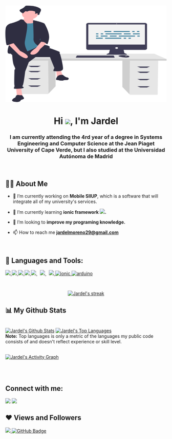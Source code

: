 <a href="#"><img width="100%" height="300" src="img/feeling_proud.svg"/></a>

<h1 align="center">Hi <img src="https://raw.githubusercontent.com/MartinHeinz/MartinHeinz/master/wave.gif" width="30px">, I'm Jardel</h1>
<h3 align="center">I am currently attending the 4rd year of a degree in
Systems Engineering and Computer Science at the Jean Piaget University of Cape
Verde, but I also studied at the Universidad Autónoma de Madrid </h3>
<br/>

## 🙋‍♂️ About Me

- 🔭 I’m currently working on **Mobile SIIUP**, which is a software that will integrate all of my university's services. 

- 🌱 I’m currently learning __ionic framework <img src="https://img.icons8.com/ios-filled/15/4a90e2/ionic.png"/>.__

- 👯 I’m looking to **improve my programing knowledge.**

- 📫 How to reach me **jardelmoreno29@gmail.com**

<br/>

## 🚀 Languages and Tools:

<p align="left"> 
    <a href="https://www.w3.org/html/" target="_blank"> <img src="https://img.icons8.com/color/48/000000/html-5.png"/> </a> 
    <a href="https://www.w3schools.com/css/" target="_blank"> <img src="https://img.icons8.com/color/48/000000/css3.png"/> </a> 
    <a href="https://getbootstrap.com" target="_blank"> <img src="https://img.icons8.com/color/48/000000/bootstrap.png"/> </a>
    <a href="https://developer.mozilla.org/en-US/docs/Web/JavaScript" target="_blank"> <img src="https://img.icons8.com/color/48/000000/javascript.png"/>
    <a style="padding-right:8px;" href="https://nodejs.org" target="_blank"> <img src="https://img.icons8.com/color/48/000000/nodejs.png"/> </a> 
    <a style="padding-right:8px;" href="https://www.mysql.com/" target="_blank"> <img src="https://img.icons8.com/fluent/50/000000/mysql-logo.png"/> </a>   
    <a href="https://git-scm.com/" target="_blank"> <img src="https://img.icons8.com/color/48/000000/git.png"/> </a> 
    <a href="https://ionicframework.com/" target="_blank"> <img src="https://img.icons8.com/ios-filled/48/4a90e2/ionic.png" alt="ionic" width="48" height="48"/> </a> 
    <a href="https://www.arduino.cc/" target="_blank"> <img src="https://img.icons8.com/color/48/4a90e2/arduino.png" alt="arduino" width="48" height="48"/> </a> 
</p>
<br/>

<p align="center">
    <a href="https://github.com/Jardel-S/github-readme-streak-stats">
        <img title="🔥 Get streak stats for your profile at git.io/streak-stats" alt="Jardel's streak" src="https://github-readme-streak-stats.herokuapp.com/?user=Jardel-S&theme=black-ice&hide_border=true&stroke=0000&background=060A0CD0"/>
    </a>
</p>

## 📊 My Github Stats

  <br/>
    <a href="https://github.com/Jardel-S/github-readme-stats"><img alt="Jardel's Github Stats" src="https://github-readme-stats.vercel.app/api?username=Jardel-S&show_icons=true&count_private=true&theme=react&hide_border=true&bg_color=0D1117" /></a>
  <a href="https://github.com/Jardel-S/github-readme-stats"><img alt="Jardel's Top Languages" src="https://github-readme-stats.vercel.app/api/top-langs/?username=Jardel-S&langs_count=8&count_private=true&layout=compact&theme=react&hide_border=true&bg_color=0D1117" /></a>
  <br/>
  <b>Note:</b> Top languages is only a metric of the languages my public code consists of and doesn't reflect experience or skill level.


<br/>
<br/>

<a href="https://github.com/Jardel-S/github-readme-activity-graph"><img alt="Jardel's Activity Graph" src="https://activity-graph.herokuapp.com/graph?username=Jardel-S&bg_color=0D1117&color=5BCDEC&line=5BCDEC&point=FFFFFF&hide_border=true" /></a>

<br/>
<br/>

## Connect with me:
<p align="left">

<a href = "https://www.linkedin.com/in/jardel-moreno-54808b198//"><img src="https://img.icons8.com/fluent/48/000000/linkedin.png"/></a>
<a href = "https://www.instagram.com/moreno_jardel/"><img src="https://img.icons8.com/fluent/48/000000/instagram-new.png"/></a>

</p>

## ❤ Views and Followers
<a href="https://github.com/Meghna-DAS/github-profile-views-counter">
    <img src="https://komarev.com/ghpvc/?username=Jardel-S">
</a>
<a href="https://github.com/Jardel-S?tab=followers"><img src="https://img.shields.io/github/followers/Jardel-S?label=Followers&style=social" alt="GitHub Badge"></a>
